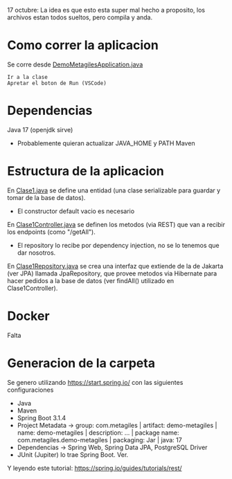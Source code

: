 17 octubre: La idea es que esto esta super mal hecho a proposito, los archivos estan todos sueltos, pero compila y anda.

# Como correr la aplicacion
Se corre desde [DemoMetagilesApplication.java](/src/main/java/com/metagiles/demometagiles/DemoMetagilesApplication.java)
```
Ir a la clase
Apretar el boton de Run (VSCode)
```

# Dependencias
Java 17 (openjdk sirve)
- Probablemente quieran actualizar JAVA_HOME y PATH
Maven

# Estructura de la aplicacion
En [Clase1.java](/src/main/java/com/metagiles/demometagiles/Clase1.java) se define una entidad (una clase serializable para guardar y tomar de la base de datos).
- El constructor default vacio es necesario

En [Clase1Controller.java](/src/main/java/com/metagiles/demometagiles/Clase1Controller.java) se definen los metodos (via REST) que van a recibir los endpoints (como "/getAll").
- El repository lo recibe por dependency injection, no se lo tenemos que dar nosotros.

En [Clase1Repository.java](/src/main/java/com/metagiles/demometagiles/Clase1Repository.java) se crea una interfaz que extiende de la de Jakarta (ver JPA) llamada JpaRepository, que provee metodos via Hibernate para hacer pedidos a la base de datos (ver findAll() utilizado en Clase1Controller).

# Docker
Falta

# Generacion de la carpeta
Se genero utilizando https://start.spring.io/ con las siguientes configuraciones
- Java
- Maven
- Spring Boot 3.1.4
- Project Metadata -> group: com.metagiles | artifact: demo-metagiles | name: demo-metagiles | description: ... | package name: com.metagiles.demo-metagiles | packaging: Jar | java: 17
- Dependencias -> Spring Web, Spring Data JPA, PostgreSQL Driver
- JUnit (Jupiter) lo trae Spring Boot. Ver.

Y leyendo este tutorial: https://spring.io/guides/tutorials/rest/
